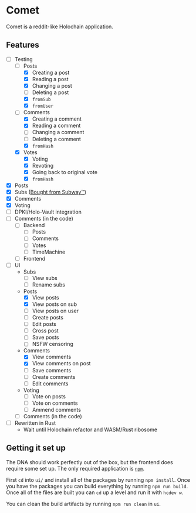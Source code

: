 # Comet
Comet is a reddit-like Holochain application.

## Features

- [ ] Testing
    - [ ] Posts
        - [x] Creating a post
        - [x] Reading a post
        - [x] Changing a post
        - [ ] Deleting a post
        - [x] `fromSub`
        - [x] `fromUser`
    - [ ] Comments
        - [x] Creating a comment
        - [x] Reading a comment
        - [ ] Changing a comment
        - [ ] Deleting a comment
        - [x] `fromHash`
    - [x] Votes
        - [x] Voting
        - [x] Revoting
        - [x] Going back to original vote
        - [x] `fromHash`
- [x] Posts
- [x] Subs ([Bought from Subway™](https://youtu.be/oQYwFND7rHE))
- [x] Comments
- [x] Voting
- [ ] DPKI/Holo-Vault integration 
- [ ] Comments (in the code)
    - [ ] Backend
        - [ ] Posts
        - [ ] Comments
        - [ ] Votes
        - [ ] TimeMachine
    - [ ] Frontend
- [ ] UI
    - Subs
        - [ ] View subs
        - [ ] Rename subs
    - Posts
        - [x] View posts
        - [x] View posts on sub
        - [ ] View posts on user
        - [ ] Create posts
        - [ ] Edit posts
        - [ ] Cross post
        - [ ] Save posts
        - [ ] NSFW censoring
    - Comments
        - [x] View comments
        - [x] View comments on post
        - [ ] Save comments
        - [ ] Create comments
        - [ ] Edit comments
    - Voting
        - [ ] Vote on posts
        - [ ] Vote on comments
        - [ ] Ammend comments
    - [ ] Comments (in the code)
- [ ] Rewritten in Rust
    - Wait until Holochain refactor and WASM/Rust ribosome

## Getting it set up
The DNA should work perfectly out of the box, but the frontend does require some set up. The only required application is [`npm`](https://www.npmjs.com/).

First `cd` into `ui/` and install all of the packages by running `npm install`. Once you have the packages you can build everything by running `npm run build`. Once all of the files are built you can `cd` up a level and run it with `hcdev w`.

You can clean the build artifacts by running `npm run clean` in `ui`.